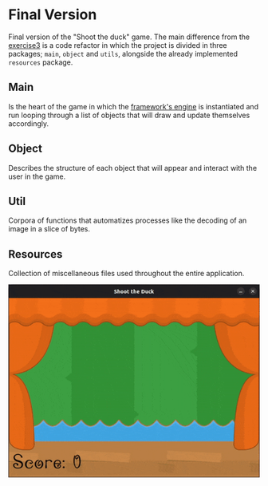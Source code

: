 # Final Version

Final version of the "Shoot the duck" game. The main difference from the
[exercise3](https://github.com/DiabeticOwl/Learning_Ebiten/blob/master/basic-shooter/exercise3/)
is a code refactor in which the project is divided in three packages; `main`,
`object` and `utils`, alongside the already implemented `resources` package.

## Main

Is the heart of the game in which the [framework's engine](https://ebitengine.org/)
is instantiated and run looping through a list of objects that will draw and
update themselves accordingly.

## Object

Describes the structure of each object that will appear and interact with the
user in the game.

## Util

Corpora of functions that automatizes processes like the decoding of an image in
a slice of bytes.

## Resources

Collection of miscellaneous files used throughout the entire application.

![gamePreview](https://github.com/DiabeticOwl/Learning_Ebiten/blob/master/basic-shooter/shoot-the-duck/Shoot-The-Duck-Initial.gif)
